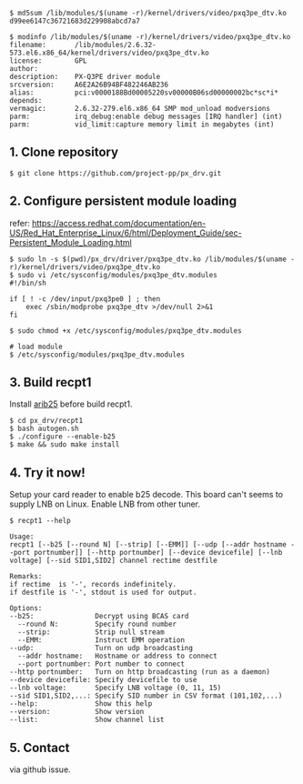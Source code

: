 ```
$ md5sum /lib/modules/$(uname -r)/kernel/drivers/video/pxq3pe_dtv.ko
d99ee6147c36721683d229908abcd7a7

$ modinfo /lib/modules/$(uname -r)/kernel/drivers/video/pxq3pe_dtv.ko
filename:       /lib/modules/2.6.32-573.el6.x86_64/kernel/drivers/video/pxq3pe_dtv.ko
license:        GPL
author:
description:    PX-Q3PE driver module
srcversion:     A6E2A26B94BF482246AB236
alias:          pci:v0000188Bd00005220sv00000B06sd00000002bc*sc*i*
depends:
vermagic:       2.6.32-279.el6.x86_64 SMP mod_unload modversions
parm:           irq_debug:enable debug messages [IRQ handler] (int)
parm:           vid_limit:capture memory limit in megabytes (int)
```

## 1. Clone repository

```
$ git clone https://github.com/project-pp/px_drv.git
```

## 2. Configure persistent module loading

refer: https://access.redhat.com/documentation/en-US/Red_Hat_Enterprise_Linux/6/html/Deployment_Guide/sec-Persistent_Module_Loading.html

```
$ sudo ln -s $(pwd)/px_drv/driver/pxq3pe_dtv.ko /lib/modules/$(uname -r)/kernel/drivers/video/pxq3pe_dtv.ko
$ sudo vi /etc/sysconfig/modules/pxq3pe_dtv.modules
#!/bin/sh

if [ ! -c /dev/input/pxq3pe0 ] ; then
    exec /sbin/modprobe pxq3pe_dtv >/dev/null 2>&1
fi

$ sudo chmod +x /etc/sysconfig/modules/pxq3pe_dtv.modules

# load module
$ /etc/sysconfig/modules/pxq3pe_dtv.modules
```

## 3. Build recpt1

Install [arib25](http://hg.honeyplanet.jp/pt1/archive/c44e16dbb0e2.zip) before build recpt1.

```
$ cd px_drv/recpt1
$ bash autogen.sh
$ ./configure --enable-b25
$ make && sudo make install
```

## 4. Try it now!

Setup your card reader to enable b25 decode.
This board can't seems to supply LNB on Linux.
Enable LNB from other tuner.

```
$ recpt1 --help

Usage:
recpt1 [--b25 [--round N] [--strip] [--EMM]] [--udp [--addr hostname --port portnumber]] [--http portnumber] [--device devicefile] [--lnb voltage] [--sid SID1,SID2] channel rectime destfile

Remarks:
if rectime  is '-', records indefinitely.
if destfile is '-', stdout is used for output.

Options:
--b25:               Decrypt using BCAS card
  --round N:         Specify round number
  --strip:           Strip null stream
  --EMM:             Instruct EMM operation
--udp:               Turn on udp broadcasting
  --addr hostname:   Hostname or address to connect
  --port portnumber: Port number to connect
--http portnumber:   Turn on http broadcasting (run as a daemon)
--device devicefile: Specify devicefile to use
--lnb voltage:       Specify LNB voltage (0, 11, 15)
--sid SID1,SID2,...: Specify SID number in CSV format (101,102,...)
--help:              Show this help
--version:           Show version
--list:              Show channel list
```

## 5. Contact

via github issue.
